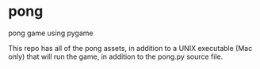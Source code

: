 # pong
pong game using pygame

This repo has all of the pong assets, in addition to a UNIX executable (Mac only) that will run the game, in addition to the pong.py source file.
